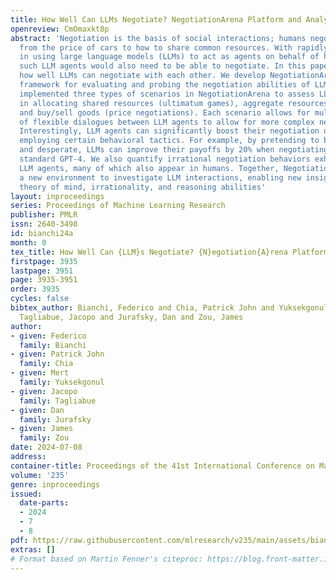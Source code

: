 ```yaml
---
title: How Well Can LLMs Negotiate? NegotiationArena Platform and Analysis
openreview: CmOmaxkt8p
abstract: 'Negotiation is the basis of social interactions; humans negotiate everything
  from the price of cars to how to share common resources. With rapidly growing interest
  in using large language models (LLMs) to act as agents on behalf of human users,
  such LLM agents would also need to be able to negotiate. In this paper, we study
  how well LLMs can negotiate with each other. We develop NegotiationArena: a flexible
  framework for evaluating and probing the negotiation abilities of LLM agents. We
  implemented three types of scenarios in NegotiationArena to assess LLM’s behaviors
  in allocating shared resources (ultimatum games), aggregate resources (trading games)
  and buy/sell goods (price negotiations). Each scenario allows for multiple turns
  of flexible dialogues between LLM agents to allow for more complex negotiations.
  Interestingly, LLM agents can significantly boost their negotiation outcomes by
  employing certain behavioral tactics. For example, by pretending to be desolate
  and desperate, LLMs can improve their payoffs by 20% when negotiating against the
  standard GPT-4. We also quantify irrational negotiation behaviors exhibited by the
  LLM agents, many of which also appear in humans. Together, NegotiationArena offers
  a new environment to investigate LLM interactions, enabling new insights into LLM’s
  theory of mind, irrationality, and reasoning abilities'
layout: inproceedings
series: Proceedings of Machine Learning Research
publisher: PMLR
issn: 2640-3498
id: bianchi24a
month: 0
tex_title: How Well Can {LLM}s Negotiate? {N}egotiation{A}rena Platform and Analysis
firstpage: 3935
lastpage: 3951
page: 3935-3951
order: 3935
cycles: false
bibtex_author: Bianchi, Federico and Chia, Patrick John and Yuksekgonul, Mert and
  Tagliabue, Jacopo and Jurafsky, Dan and Zou, James
author:
- given: Federico
  family: Bianchi
- given: Patrick John
  family: Chia
- given: Mert
  family: Yuksekgonul
- given: Jacopo
  family: Tagliabue
- given: Dan
  family: Jurafsky
- given: James
  family: Zou
date: 2024-07-08
address:
container-title: Proceedings of the 41st International Conference on Machine Learning
volume: '235'
genre: inproceedings
issued:
  date-parts:
  - 2024
  - 7
  - 8
pdf: https://raw.githubusercontent.com/mlresearch/v235/main/assets/bianchi24a/bianchi24a.pdf
extras: []
# Format based on Martin Fenner's citeproc: https://blog.front-matter.io/posts/citeproc-yaml-for-bibliographies/
---
```

